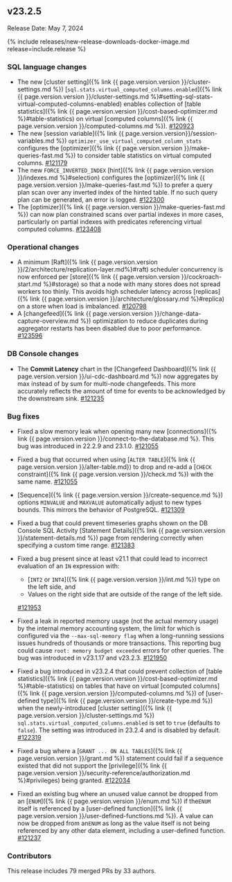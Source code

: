 ## v23.2.5

Release Date: May 7, 2024

{% include releases/new-release-downloads-docker-image.md release=include.release %}

<h3 id="v23-2-5-sql-language-changes">SQL language changes</h3>

- The new [cluster setting]({% link {{ page.version.version }}/cluster-settings.md %}) [`sql.stats.virtual_computed_columns.enabled`]({% link {{ page.version.version }}/cluster-settings.md %}#setting-sql-stats-virtual-computed-columns-enabled) enables collection of [table statistics]({% link {{ page.version.version }}/cost-based-optimizer.md %}#table-statistics) on virtual [computed columns]({% link {{ page.version.version }}/computed-columns.md %}). [#120923][#120923]
- The new [session variable]({% link {{ page.version.version}}/session-variables.md %}) `optimizer_use_virtual_computed_column_stats` configures the [optimizer]({% link {{ page.version.version }}/make-queries-fast.md %}) to consider table statistics on virtual computed columns. [#121179][#121179]
- The new `FORCE_INVERTED_INDEX` [hint]({% link {{ page.version.version }}/indexes.md %}#selection) configures the [optimizer]({% link {{ page.version.version }}/make-queries-fast.md %})  to prefer a query plan scan over any inverted index of the hinted table. If no such query plan can be generated, an error is logged. [#122300][#122300]
- The [optimizer]({% link {{ page.version.version }}/make-queries-fast.md %}) can now plan constrained scans over partial indexes in more cases, particularly on partial indexes with predicates referencing virtual computed columns. [#123408][#123408]

<h3 id="v23-2-5-operational-changes">Operational changes</h3>

- A minimum [Raft]({% link {{ page.version.version }}/2/architecture/replication-layer.md%}#raft) scheduler concurrency is now enforced per [store]({% link {{ page.version.version }}/cockroach-start.md %}#storage) so that a node with many stores does not spread workers too thinly. This avoids high scheduler latency across [replicas]({% link {{ page.version.version }}/architecture/glossary.md %}#replica) on a store when load is imbalanced. [#120798][#120798]
- A [changefeed]({% link {{ page.version.version }}/change-data-capture-overview.md %}) optimization to reduce duplicates during aggregator restarts has been disabled due to poor performance. [#123596][#123596]

<h3 id="v23-2-5-db-console-changes">DB Console changes</h3>

- The **Commit Latency** chart in the [Changefeed Dashboard]({% link {{ page.version.version }}/ui-cdc-dashboard.md %}) now aggregates by max instead of by sum for multi-node changefeeds. This more accurately reflects the amount of time for events to be acknowledged by the downstream sink. [#121235][#121235]

<h3 id="v23-2-5-bug-fixes">Bug fixes</h3>

- Fixed a slow memory leak when opening many new [connections]({% link {{ page.version.version }}/connect-to-the-database.md %}. This bug was introduced in 22.2.9 and 23.1.0. [#121055][#121055]
- Fixed a bug that occurred when using [`ALTER TABLE`]({% link {{ page.version.version }}/alter-table.md}) to drop and re-add a [`CHECK` constraint]({% link {{ page.version.version }}/check.md %}) with the same name. [#121055][#121055]
- [Sequence]({% link {{ page.version.version }}/create-sequence.md %}) options `MINVALUE` and `MAXVALUE` automatically adjust to new types bounds. This mirrors the behavior of PostgreSQL. [#121309][#121309]
- Fixed a bug that could prevent timeseries graphs shown on the DB Console SQL Activity [Statement Details]({% link {{ page.version.version }}/statement-details.md %}) page from rendering correctly when specifying a custom time range. [#121383][#121383]
- Fixed a bug present since at least v21.1 that could lead to incorrect evaluation of an `IN` expression with:
    - [`INT2` or `INT4`]({% link {{ page.version.version }}/int.md %}) type on the left side, and
    - Values on the right side that are outside of the range of the left side.

    [#121953][#121953]
- Fixed a leak in reported memory usage (not the actual memory usage) by the internal memory accounting system, the limit for which is configured via the `--max-sql-memory flag` when a long-running sessions issues hundreds of thousands or more transactions. This reporting bug could cause `root: memory budget exceeded` errors for other queries. The bug was introduced in v23.1.17 and v23.2.3. [#121950][#121950]
- Fixed a bug introduced in v23.2.4 that could prevent collection of [table statistics]({% link {{ page.version.version }}/cost-based-optimizer.md %}#table-statistics) on tables that have on virtual [computed columns]({% link {{ page.version.version }}/computed-columns.md %})  of [user-defined type]({% link {{ page.version.version }}/create-type.md %}) when the newly-introduced [cluster setting]({% link {{ page.version.version }}/cluster-settings.md %}) `sql.stats.virtual_computed_columns.enabled` is set to `true` (defaults to `false`). The setting was introduced in 23.2.4  and is disabled by default. [#122319][#122319]
- Fixed a bug where a [`GRANT ... ON ALL TABLES`]({% link {{ page.version.version }}/grant.md %}) statement could fail if a sequence existed that did not support the [privilege]({% link {{ page.version.version }}/security-reference/authorization.md %}#privileges) being granted. [#122034][#122034]
- Fixed an existing bug where an unused value cannot be dropped from an [`ENUM`]({% link {{ page.version.version }}/enum.md %}) if the`ENUM` itself is referenced by a [user-defined function]({% link {{ page.version.version }}/user-defined-functions.md %}). A value can now be dropped from an`ENUM` as long as the value itself is not being referenced by any other data element, including a user-defined function. [#121237][#121237]

<div class="release-note-contributors" markdown="1">

<h3 id="v23-2-5-contributors">Contributors</h3>

This release includes 79 merged PRs by 33 authors.

</div>

[#120798]: https://github.com/cockroachdb/cockroach/pull/120798
[#120923]: https://github.com/cockroachdb/cockroach/pull/120923
[#121055]: https://github.com/cockroachdb/cockroach/pull/121055
[#121179]: https://github.com/cockroachdb/cockroach/pull/121179
[#121235]: https://github.com/cockroachdb/cockroach/pull/121235
[#121237]: https://github.com/cockroachdb/cockroach/pull/121237
[#121309]: https://github.com/cockroachdb/cockroach/pull/121309
[#121383]: https://github.com/cockroachdb/cockroach/pull/121383
[#121950]: https://github.com/cockroachdb/cockroach/pull/121950
[#121953]: https://github.com/cockroachdb/cockroach/pull/121953
[#122034]: https://github.com/cockroachdb/cockroach/pull/122034
[#122162]: https://github.com/cockroachdb/cockroach/pull/122162
[#122229]: https://github.com/cockroachdb/cockroach/pull/122229
[#122300]: https://github.com/cockroachdb/cockroach/pull/122300
[#122319]: https://github.com/cockroachdb/cockroach/pull/122319
[#123408]: https://github.com/cockroachdb/cockroach/pull/123408
[#123596]: https://github.com/cockroachdb/cockroach/pull/123596
[622cd1c76]: https://github.com/cockroachdb/cockroach/commit/622cd1c76
[894f152fa]: https://github.com/cockroachdb/cockroach/commit/894f152fa
